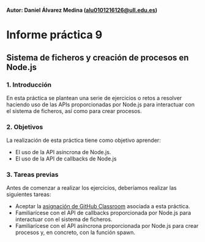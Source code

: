 **Autor: Daniel Álvarez Medina (alu0101216126@ull.edu.es)**

# Informe práctica 9
## Sistema de ficheros y creación de procesos en Node.js

### 1. Introducción

En esta práctica se plantean una serie de ejercicios o retos a resolver haciendo uso de las APIs proporcionadas por Node.js para interactuar con el sistema de ficheros, así como para crear procesos.

### 2. Objetivos

La realización de esta práctica tiene como objetivo aprender:

- El uso de la API asíncrona de Node.js.
- El uso de la API de callbacks de Node.js

### 3. Tareas previas

Antes de comenzar a realizar los ejercicios, deberíamos realizar las siguientes tareas:

- Aceptar la [asignación de GitHub Classroom](https://classroom.github.com/a/CdDhsA9I) asociada a esta práctica.
- Familiarícese con el API de callbacks proporcionada por Node.js para interactuar con el sistema de ficheros.
- Familiarícese con el API asíncrona proporcionada por Node.js para crear procesos y, en concreto, con la función spawn.

